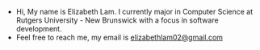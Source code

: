 - Hi, My name is Elizabeth Lam. I currently major in Computer Science at Rutgers University - New Brunswick with a focus in software development.
- Feel free to reach me, my email is elizabethlam02@gmail.com 

<!---
lizzlam/lizzlam is a ✨ special ✨ repository because its `README.md` (this file) appears on your GitHub profile.
You can click the Preview link to take a look at your changes.
--->
